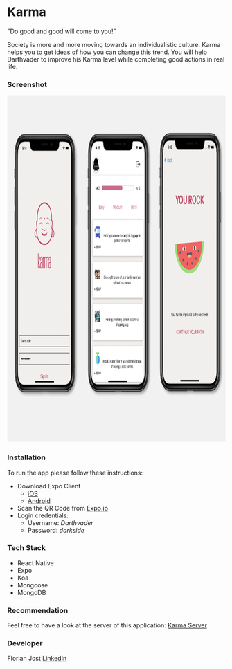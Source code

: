 # Karma

"Do good and good will come to you!"

Society is more and more moving towards an individualistic culture. Karma helps you to get ideas of how you can change this trend. You will help Darthvader to improve his Karma level while completing good actions in real life.

### Screenshot

<img src='./screenshots/Karma.png' alt='login' width="1600" height="800">

   

### Installation
To run the app please follow these instructions:

* Download Expo Client
   * [iOS](https://itunes.apple.com/app/apple-store/id982107779)
   * [Android](https://play.google.com/store/apps/details?id=host.exp.exponent&referrer=www)
* Scan the QR Code from [Expo.io](https://expo.io/@steelersbcn/karma) 
* Login credentials: 
   * Username: *Darthvader*
   * Password: *darkside*

### Tech Stack
* React Native
* Expo
* Koa
* Mongoose
* MongoDB

### Recommendation
Feel free to have a look at the server of this application: [Karma Server](https://github.com/steelersbcn/karma-server)

### Developer
Florian Jost [LinkedIn](https://www.linkedin.com/in/fjost/)
